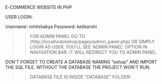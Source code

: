 E-COMMERCE WEBSITE IN PHP 

USER LOGIN:

Username: rohitshakya
Password: ketikarohi


>>FOR ADMIN PANEL GO TO (http://localhost/eshop/pages/admin_panel.php)
OR SIMPLY LOGIN AS USER, YOU'LL SEE 'ADMIN PANEL' OPTION IN NAVIGATION BAR. IT WILL REDIRECT YOU TO ADMIN PANEL

DON'T FORGET TO CREATE A DATABASE NAMING "eshop" AND IMPORT THE SQL FILE.
WITHOUT THE DATABASE THE PROJECT WON'T RUN.

>>DATABASE FILE IS INSIDE "DATABASE" FOLDER!
